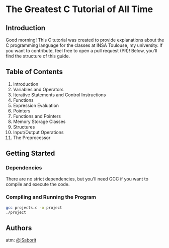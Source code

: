 # The Greatest C Tutorial of All Time  

## Introduction  

Good morning! This C tutorial was created to provide explanations about the C programming language for the classes at INSA Toulouse, my university. If you want to contribute, feel free to open a pull request (PR)! Below, you'll find the structure of this guide.  

## Table of Contents  

1. Introduction  
2. Variables and Operators  
3. Iterative Statements and Control Instructions  
4. Functions  
5. Expression Evaluation  
6. Pointers  
7. Functions and Pointers  
8. Memory Storage Classes  
9. Structures  
10. Input/Output Operations  
11. The Preprocessor  

## Getting Started  

### Dependencies  

There are no strict dependencies, but you'll need GCC if you want to compile and execute the code.  

### Compiling and Running the Program  

```sh
gcc projects.c -o project
./project
```

## Authors

atm: [@iSaborit](https://github.com/iSaborit)
